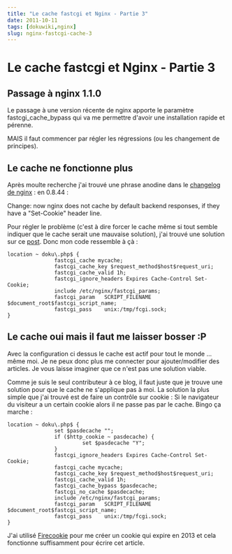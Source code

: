 ```yaml
---
title: "Le cache fastcgi et Nginx - Partie 3"
date: 2011-10-11
tags: [dokuwiki,nginx]
slug: nginx-fastcgi-cache-3
---
```

# Le cache fastcgi et Nginx - Partie 3

## Passage à nginx 1.1.0
Le passage à une version récente de nginx apporte le paramètre fastcgi_cache_bypass qui va me permettre d'avoir une installation rapide et pérenne.

MAIS il faut commencer par régler les régressions (ou les changement de principes).

## Le cache ne fonctionne plus

Après moulte recherche j'ai trouvé une phrase anodine dans le [changelog de nginx](http://nginx.org/en/CHANGES) : en 0.8.44 :

Change: now nginx does not cache by default backend responses, if they have a "Set-Cookie" header line.

Pour régler le problème (c'est à dire forcer le cache même si tout semble indiquer que le cache serait une mauvaise solution), j'ai trouvé une solution sur ce [post](http://forum.nginx.org/read.php?2,121511). Donc mon code ressemble à çà :

```
location ~ doku\.php$ {
               fastcgi_cache mycache;
               fastcgi_cache_key $request_method$host$request_uri;
               fastcgi_cache_valid 1h;
               fastcgi_ignore_headers Expires Cache-Control Set-Cookie;
               include /etc/nginx/fastcgi_params;
               fastcgi_param   SCRIPT_FILENAME  $document_root$fastcgi_script_name;
               fastcgi_pass    unix:/tmp/fcgi.sock;
}
```

## Le cache oui mais il faut me laisser bosser :P

Avec la configuration ci dessus le cache est actif pour tout le monde ... même moi. Je ne peux donc plus me connecter pour ajouter/modifier des articles. Je vous laisse imaginer que ce n'est pas une solution viable.

Comme je suis le seul contributeur à ce blog, il faut juste que je trouve une solution pour que le cache ne s'applique pas à moi. La solution la plus simple que j'ai trouvé est de faire un contrôle sur cookie : Si le navigateur du visiteur a un certain cookie alors il ne passe pas par le cache. Bingo ça marche :

```
location ~ doku\.php$ {
               set $pasdecache "";
               if ($http_cookie ~ pasdecache) {
                        set $pasdecache "Y";
               }
               fastcgi_ignore_headers Expires Cache-Control Set-Cookie;
               fastcgi_cache mycache;
               fastcgi_cache_key $request_method$host$request_uri;
               fastcgi_cache_valid 1h;
               fastcgi_cache_bypass $pasdecache;
               fastcgi_no_cache $pasdecache;
               include /etc/nginx/fastcgi_params;
               fastcgi_param   SCRIPT_FILENAME  $document_root$fastcgi_script_name;
               fastcgi_pass    unix:/tmp/fcgi.sock;
}
```
J'ai utilisé [Firecookie](https://addons.mozilla.org/fr/firefox/addon/firecookie/) pour me créer un cookie qui expire en 2013 et cela fonctionne suffisamment pour écrire cet article.


